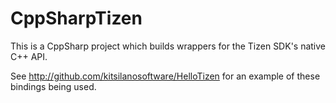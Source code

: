 CppSharpTizen
=============

This is a CppSharp project which builds wrappers for the Tizen SDK's native C++ API.

See http://github.com/kitsilanosoftware/HelloTizen for an example of these bindings being used.
